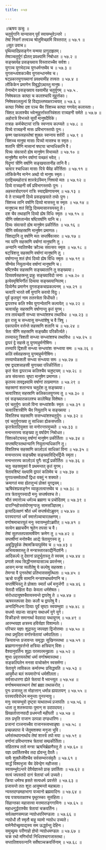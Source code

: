 ```yaml
---
title: ०५७

---
```

॥ऋषय ऊचुः ॥  
चतुर्युगानि यान्यासन् पूर्वं स्वायम्भुवेऽन्तरे ।  
तेषां निसर्गं तत्त्वञ्च श्रोतुमिच्छामि विस्तरात् ॥ ५७.१ ॥  
॥सूत उवाच॥  
पृथिव्यादिप्रसङ्गेन यन्मया प्रागुदाहृतम्।  
तेषाञ्चतुर्युगं ह्येतत् प्रवक्ष्यामि निबोधत ॥ ५७.२ ॥  
सङ्ख्ययेह प्रसङ्ख्याय विस्ताराच्चैव सर्वशः।  
युगञ्च युगभेदञ्च युगधर्मन्तथैव च ॥ ५७.३ ॥  
युगसन्ध्यंशकञ्चैव युगसन्धानमेव च।  
षट्‌प्रकारयुगाख्यानां प्रवक्ष्यामीह तत्त्वतः ॥ ५७.४ ॥  
लौकिकेन प्रमाणेन विबुद्धोऽब्दस्तु मानुषः।  
तेनाब्देन प्रसङ्ख्याय वक्ष्यामीह चतुर्युगम् ॥ ५७.५ .  
निमेषकालः काष्ठा च कलाश्चापि मुहूर्त्तकाः।  
निमेषकालतुल्यं हि विद्याल्लघ्वक्षरञ्चयत् ॥ ५७.६ ॥  
काष्ठा निमेषा दश पञ्च चैव त्रिंशच्च काष्ठा गणयेत् कलास्ताः।  
त्रिंशत् कलाश्चैव भवेन्मुहूर्त्तास्तत्र्त्रिंशता रात्र्यहनी समेते ॥ ५७.७ ॥  
अहोरात्रे विभजते सूर्यो मानुषदैविके।  
तत्राहः कर्मचेष्टायां रात्रिः स्वप्नाय कल्प्यते ॥ ५७.८ ॥  
पित्र्ये रात्र्यहनी मासः प्रविभागस्तयोः पुनः।  
कृष्ण पक्षस्त्वहस्तेषां शुक्लः स्वप्नाय शर्वरी ॥ ५७.९ ॥  
त्रिंशच्च मानुषा मासाः पित्र्यो मासश्च स स्मृतः।  
शतानि त्रीणि मासानां षष्टया चाप्यधिकानि वै।  
पित्र्यः संवत्सरो ह्येष मानुषेण विभाव्यते ॥ ५७.१० ॥  
मानुषेणैव मानेन वर्षाणां यच्छतं भवेत् ।  
पिदॄणां त्रीणि वर्षाणि सङ्खयातानीह तानि वै।  
चत्वार श्चाधिका मासाः पित्रे चैवेह कीर्त्तिताः ॥ ५७.११ ॥  
लोकिकेनैव मानेन अब्दो यो मानुषः स्मृतः।  
एतद्दिव्यमहोरात्रं शास्त्रेऽस्मिन् निश्वयो मतः ॥ ५७.१२ ॥  
दिव्ये रात्र्यहनी वर्षं प्रविभागस्तयोः पुनः ।  
अहस्तत्रोदगयनं रात्रिः स्याद्दक्षिणायनम् ॥ ५७.१३ ॥  
ये ते रात्र्यहनी दिव्ये प्रसङ्खयाते तयोः पुनः।  
त्रिंशच्च तानि वर्षाणि दिव्यो मासस्तु स स्मृतः ॥ ५७.१४ ॥  
मानुषञ्च शतं विद्धि दिव्यमासास्त्रयस्तु ते।  
दश चैव तथाहानि दिव्यो ह्येष विधिः स्मृतः ॥ ५७.१५ ॥  
त्रीणि पर्षशतान्येव षष्टिवर्षाणि यानि च।  
दिव्यः संवत्सरो ह्येष मानुषेण प्रकीर्त्तितः ॥ ५७.१६ ॥  
त्रीणि वर्षसहस्राणि मानुषेण प्रमाणतः।  
त्रिंशद्यानि तु वर्षाणि मतः सप्तर्षिवत्सरः ॥ ५७.१७ ॥  
नव यानि सहस्राणि वर्षाणां मानुषाणि तु ।  
अन्यानि नवतिश्चैव क्रौञ्चः संवत्सरः स्मृतः ॥ ५७.१८ ॥  
षट्‌त्रिंशत्तु सहस्राणि वर्षाणां मानुषाणि तु ।  
वर्षाणान्तु शतं ज्ञेयं दिव्यो ह्येष विधिः स्मृतः ॥ ५७.१९ ॥  
त्रीण्येव नियुतान्येव वर्षाणां मानुषाणि च।  
षष्टिश्चैव सहस्राणि सङ्ख्यातानि तु सङ्ख्यया।  
दिव्यवर्षसहस्रन्तु प्राहुः सङ्ख्याविदो जनाः ॥ ५७.२० ॥  
इत्येवमृषिभिर्गीतं दिव्यया सङ्ख्ययान्वितम्।  
दिव्येनैव प्रमाणेन युगसङ्कचाप्रकल्पनम् ॥ ५७.२१ ॥  
चत्वारि भारते वर्षे युगानि कवयो विदुः।  
पूर्वं कृतयुगं नाम ततस्त्रेता विधीयते।  
द्वापरश्च कलि श्चैव युगान्येतानि कल्पयेत् ॥ ५७.२२ ॥  
चत्वार्याहुः सहस्राणि वर्षाणान्तु कृतं युगम्।  
तत्र तावच्छती सन्ध्या सन्ध्यांशश्च तथाविधः ॥ ५७.२३ ॥  
इत रासु च सन्ध्यासु सन्ध्यांशेषु च वै त्रिषु ।  
एकापायेन वर्त्तन्ते सहस्राणि शतानि च ॥ ५७.२४ ॥  
त्रेता त्रीणि सहस्राणि सङ्ख्यैव परिकीर्त्यते।  
तस्यास्तु त्रिशती सन्ध्या सन्ध्यांशश्च तथाविधः ॥ ५७.२५ ॥  
द्वापरं द्वे सहस्रे तु युगमाहुर्मनीषिणः ।  
तस्यापि द्विशती सन्ध्या सन्धयांशः सन्ध्यया समः ॥ ५७.२६ ॥  
कलिं वर्षसहस्रन्तु युगमाहुर्मनीषिणः।  
तस्याप्येकशती सन्ध्या सन्ध्यया समः ॥ ५७.२७ ॥  
एषा द्वादशसाहस्री युगाख्या परिकीर्त्तिता।  
कृतं त्रेता द्वापरञ्च कलिश्चैव चतुष्टयम् ॥ ५७.२८ ॥  
अत्र संवत्सराः सृष्टा मानुषेण प्रमाणतः।  
कृतस्य तावद्वक्ष्यामि वर्षाणां तत्प्रमाणतः ॥ ५७.२९ ॥  
सहस्राणां शतान्यत्र चतुर्दश तु सङ्ख्यया।  
चत्वारिंशत् सहस्राणि कलिकालयुगस्य तु ॥ ५७.३० ॥  
एवं सङ्‌ख्यातकालश्च कालेष्विह विशेषतः।  
एवं चतुर्युगः कालो विना सन्ध्यांशकैः स्मृतः ॥ ५७.३१ ॥  
चत्वारिंशत्र्त्रीणि चैव नियुतानि च सङ्ख्यया ।  
विंशतिश्च सहस्राणि ससन्ध्यांशश्चतुर्युगः ॥ ५७.३२ ॥  
एवं चतुर्युगाख्या तु साधिका ह्येकसप्ततिः।  
कृतत्रेतादियुक्ता सा मनोरन्तरमुच्यते ॥ ५७.३३ ॥  
मन्वन्तरस्य सङ्ख्या तु वर्षाग्रेण निबोधत।  
त्रिंशत्कोट्यस्तु वर्षाणां मानुषेण प्रकीर्तिताः ॥ ५७.३४ ॥  
सप्तषष्टिस्तथान्यानि नियुतान्यधिकानि तु।  
विंशतिश्च सहस्राणि कालोऽयं साधिकां विना ॥ ५७.३५ ॥  
मन्वन्तरस्य सङ्ख्यैषा सङ्ख्याविद्भिर्द्विजैः स्मृता।  
मन्वन्तरस्य कालोऽयं युगैः सार्द्धं प्रकीर्तितः ॥ ५७.३६ ॥  
चतुः सहस्रयुक्तं वै प्रथमन्तत् कृतं युगम्।  
त्रेतावशिष्टं वक्ष्यामि द्वापरं कलिमेव च ॥ ५७.३७ ॥  
युगपत्समवेतार्थो द्विधा वक्तुं न शक्यते।  
क्रमागतं मया ह्येतत्तुभ्यं प्रोक्तं युगद्वयम्।  
ऋषिवंशप्रसङ्गेन व्याकुलत्वात्तथैव च ॥ ५७.३८ ॥  
तत्र त्रेतायुगस्यादौ मनुः सप्तर्षयश्च ते।  
श्रौतं स्मार्त्तञ्च धर्मञ्च ब्रह्मणा च प्रचोदितम् ॥ ५७.३९ ॥  
दाराग्निहोत्रसंयोगमृग्यजुः सामसञ्ज्ञितम्।  
इत्यादिलक्षणं श्रौतं धर्मं सप्तर्षयोऽब्रुवन् ॥ ५७.४० ॥  
परस्परागतं धर्मं स्मार्त्तञ्चाचारलक्षणम्।  
वर्णाश्रमाचारयुतं मनुः स्वायम्भुवोऽब्रवीत् ॥ ५७.४१ ॥  
सत्येन ब्रह्मचर्येण श्रुतेन तपसा च वै।  
तेषां सुतप्ततपसामार्षेयेण क्रमेण तु ॥ ५७.४२ ॥  
सप्तर्षीणां मनोश्चैव आद्ये त्रेतायुगस्य तु ।  
अबुद्धिपूर्वकं तेषामक्रियापूर्वमेव च ॥ ५७.४३ ॥  
अभिव्यक्तास्तु ते मन्त्रास्तारकाद्यैर्निदर्शनैः।  
आदिकल्पे तु देवानां प्रादुर्भूतास्तु ते स्वयम् ॥ ५७.४४ ॥  
प्रणाशे त्वथ सिद्धीनामप्यासाञ्च प्रवर्त्तनम्।  
आसन् मन्त्रा व्यतीतेषु ये कल्पेषु सहस्रशः।  
तेमन्त्रा वै पुनस्तेषां प्रतिभाससमुत्थिताः ॥ ५७.४५ ॥  
ऋचो यजूंषि सामानि मन्त्राश्चाथर्वणानि च।  
सप्तर्षिभिस्तु ते प्रोक्ताः स्मार्तं धर्मं मनुर्जगौ ॥ ५७.४६ ॥  
त्रेतादौ संहिता वैदाः केवला धर्मशेषतः।  
संरोधादायुषश्चैवव्यस्यन्ते द्वापरेषु ते ॥ ५७.४७ ॥  
ऋषयस्तपसा देवाः कलौ च द्वापरेषु वै।  
अनादिनिधना दिव्याः पूर्वं सृष्टाः स्वयम्भुवा ॥ ५७.४८ ॥  
सधर्माः सप्रजाः साङ्गा यथाधर्मं युगे युगे।  
विक्रीडन्ते समानार्था वेदवादा यथायुगम् ॥ ५७.४९ ॥  
आरम्भयज्ञा क्षत्रस्य हविर्यज्ञा विशाम्पतेः।  
परिचार यज्ञाः शूद्रास्तु जपयज्ञा द्विजोत्तमाः ॥ ५७.५० ॥  
तथा प्रमुदिता वर्णास्त्रेतायां धर्मपालिताः।  
क्रियावन्तः प्रजावन्तः समृद्धाः सुखिनस्तथा ॥ ५७.५१ ॥  
ब्राह्मणाननुवर्त्तन्ते क्षत्रियाः क्षत्रियान् विशः।  
वैश्यानुवर्तिनः शूद्राः परस्परमनुव्रताः ॥ ५७.५२ ॥  
शुभाः प्रवृत्तयस्तेषां धर्मा वर्णाश्रमास्तथा।  
सङ्कल्पितेन मनसा वाचोक्तेन स्वसर्मणा।  
त्रेतायुगे त्वविकलः कर्मारम्भः प्रसिद्ध्यति ॥ ५७.५३ ॥  
आयुर्मेधा बलं रूपमारोग्यं धर्मशीलता।  
सर्वसाधारणा ह्येते त्रेतायां वै भवन्त्युत ॥ ५७.५४ ॥  
वर्णाश्रमव्यवस्थानं तेषां ब्रह्मा तथाकरोत् ।  
पुनः प्रजास्तु ता मोहात्तान् धर्मान्न ह्यपालयन् ॥ ५७.५५ ॥  
परस्परविरोधेन मनुन्ताः पुनरन्वयुः।  
मनुः स्वायम्भुवो दृष्ट्वा याथातथ्यं प्रजापतिः ॥ ५७.५६ ॥  
धाता तु शतरूपायाः पुमान् स उदपादयत्।  
प्रियव्रतोत्तानपादौ प्रधमन्तौ महीपती ॥ ५७.५७ ॥  
ततः प्रभृति राजान उत्पन्ना दण्डधारिणः।  
प्रजानां रञ्जनाच्चैव राजानस्त्वभवन्नृषाः ॥ ५७.५८ ॥  
प्रच्छन्नपापा ये जेतुमशक्या मनुजा भुवि।  
धर्मसंस्थापनार्थाय तेषां शास्त्रे तपो मया ॥ ५७.५९ ॥  
वर्णानां प्रविभागाश्च त्रेतायां सम्प्रकीर्तिताः।  
संहिताश्च ततो मन्त्रा ऋषभिर्ब्रह्मणैस्तु ते ॥ ५७.६० ॥  
यज्ञः प्रवर्तितश्चैव तदा ह्येवन्तु दैवतैः।  
यामैः शुक्लैर्जपैश्चैव सर्वसम्भारसंवृतैः ॥ ५७.६१ ॥  
सार्द्धं विश्वभुजा चैव देवेन्द्रेण महौजसा।  
स्वायम्भुवेऽन्तरे देवैर्यज्ञास्ते प्राक् प्रवर्तिताः ॥ ५७.६२ ॥  
सत्यं जपस्तपो दानं त्रेतायां धर्म उच्यते।  
क्रिया धर्मश्च ह्रसते सत्यधर्मः प्रवर्त्तते ॥ ५७.६३ ॥  
प्रजायन्ते ततः शूरा आयुष्मन्तो महाबलाः।  
न्यस्तदण्डमहाभागा यज्वानो ब्रह्मवादिनः ॥ ५७.६४ ॥  
पद्म पत्रायताक्षाश्च पृथूरस्काः सुसंहिताः।  
सिंहान्तका महासत्त्वा मत्तमातङ्गगामिनः ॥ ५७.६५ ॥  
महाधनुर्द्धराश्चैव त्रेतायां चक्रवर्तिनः।  
सर्वलक्षणसम्पन्ना न्यग्रोधपरिमण्डलाः ॥ ५७.६६ ॥  
न्यग्रोधौ तौ स्मृतौ बाहू व्यामो न्यग्रोध उच्यते।  
वामेनैवोच्छ्रयाद्यस्य सम ऊर्द्ध्वन्तु देहिनः।  
समुच्छ्रयः परीणाहो ज्ञेयो न्यग्रोधमण्डलः ॥ ५७.६७ ॥  
चक्रं रथो मणिर्भार्या निधिरश्चागजास्तथा।  
सप्तातिशयरत्नानि सर्वेषाञ्चक्रवर्त्तिनाम् ॥ ५७.६८ ॥